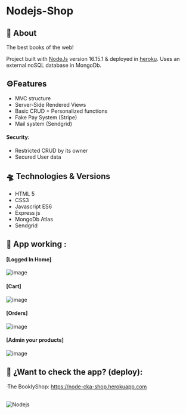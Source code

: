 # Nodejs-Shop

## 📑 About

The best books of the web!<br>

Project built with [NodeJs](https://nodejs.org/en/about/) version 16.15.1 &  deployed in <a href="https://www.heroku.com/home"> heroku</a>.
Uses an external noSQL database in MongoDb.

## ⚙Features 
* MVC structure
* Server-Side Rendered Views 
* Basic CRUD + Personalized functions
* Fake Pay System (Stripe) 
* Mail system (Sendgrid)

#### Security: 
* Restricted CRUD by its owner
* Secured User data

## 🛸 Technologies & Versions
* HTML 5
* CSS3
* Javascript ES6
* Express js
* MongoDb Atlas 
* Sendgrid

## 📖 App working :
#### [Logged In Home]
![image](https://user-images.githubusercontent.com/55434881/194080940-6b27207c-281f-47fc-a64b-7aec79ef9ee9.png)
#### [Cart]
![image](https://user-images.githubusercontent.com/55434881/194082029-87deac3a-9c04-402a-b11e-3e31f08c3193.png)
#### [Orders]
![image](https://user-images.githubusercontent.com/55434881/194082198-2c320ff3-a9c8-40c7-9582-4dc02876d4b6.png)
#### [Admin your products]
![image](https://user-images.githubusercontent.com/55434881/194082335-bba95a3f-c9c0-4d3d-838b-72570e76beb6.png)

## 🚀 ¿Want to check the app? (deploy):
 ·The BooklyShop: https://node-cka-shop.herokuapp.com <br><br>

![Nodejs](https://user-images.githubusercontent.com/55434881/194083739-25ce7ac0-db2d-4729-bcc5-be5678fa2e79.JPG)
